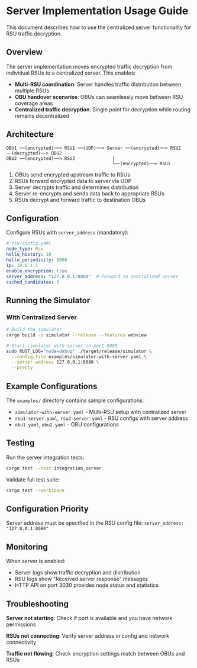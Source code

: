 # Server Implementation Usage Guide

This document describes how to use the centralized server functionality for RSU traffic decryption.

## Overview

The server implementation moves encrypted traffic decryption from individual RSUs to a centralized server. This enables:

- **Multi-RSU coordination**: Server handles traffic distribution between multiple RSUs
- **OBU handover scenarios**: OBUs can seamlessly move between RSU coverage areas
- **Centralized traffic decryption**: Single point for decryption while routing remains decentralized

## Architecture

```
OBU1 ──(encrypted)──> RSU1 ──(UDP)──> Server ──(encrypted)──> RSU2 ──(decrypted)──> OBU2
OBU2 ──(encrypted)──> RSU2              │
                                        └──(encrypted)──> RSU1
```

1. OBUs send encrypted upstream traffic to RSUs
2. RSUs forward encrypted data to server via UDP
3. Server decrypts traffic and determines distribution
4. Server re-encrypts and sends data back to appropriate RSUs
5. RSUs decrypt and forward traffic to destination OBUs

## Configuration

Configure RSUs with `server_address` (mandatory):

```yaml
# rsu-config.yaml
node_type: Rsu
hello_history: 10
hello_periodicity: 5000
ip: 10.0.1.1
enable_encryption: true
server_address: "127.0.0.1:8080"  # Forward to centralized server
cached_candidates: 3
```

## Running the Simulator

### With Centralized Server

```bash
# Build the simulator
cargo build -p simulator --release --features webview

# Start simulator with server on port 8080
sudo RUST_LOG="node=debug" ./target/release/simulator \
  --config-file examples/simulator-with-server.yaml \
  --server-address 127.0.0.1:8080 \
  --pretty
```

## Example Configurations

The `examples/` directory contains sample configurations:

- `simulator-with-server.yaml` - Multi-RSU setup with centralized server
- `rsu1-server.yaml`, `rsu2-server.yaml` - RSU configs with server address
- `obu1.yaml`, `obu2.yaml` - OBU configurations

## Testing

Run the server integration tests:

```bash
cargo test --test integration_server
```

Validate full test suite:

```bash
cargo test --workspace
```

## Configuration Priority

Server address must be specified in the RSU config file: `server_address: "127.0.0.1:8080"`

## Monitoring

When server is enabled:

- Server logs show traffic decryption and distribution
- RSU logs show "Received server response" messages
- HTTP API on port 3030 provides node status and statistics

## Troubleshooting

**Server not starting**: Check if port is available and you have network permissions

**RSUs not connecting**: Verify server address in config and network connectivity

**Traffic not flowing**: Check encryption settings match between OBUs and RSUs